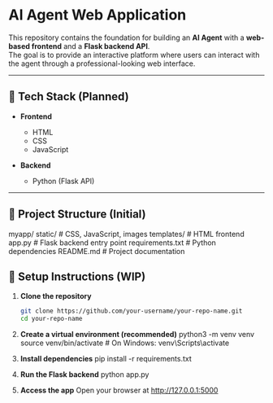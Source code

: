 # AI Agent Web Application

This repository contains the foundation for building an **AI Agent** with a **web-based frontend** and a **Flask backend API**.  
The goal is to provide an interactive platform where users can interact with the agent through a professional-looking web interface.

---

## 🚀 Tech Stack (Planned)

- **Frontend**
  - HTML  
  - CSS  
  - JavaScript  

- **Backend**
  - Python (Flask API)  

---

## 📂 Project Structure (Initial)

myapp/
  static/           # CSS, JavaScript, images
  templates/        # HTML frontend
  app.py            # Flask backend entry point
  requirements.txt  # Python dependencies
  README.md         # Project documentation

## 🔧 Setup Instructions (WIP)

1. **Clone the repository**
   ```bash
   git clone https://github.com/your-username/your-repo-name.git
   cd your-repo-name

2. **Create a virtual environment (recommended)**
python3 -m venv venv
source venv/bin/activate   # On Windows: venv\Scripts\activate

3. **Install dependencies**
pip install -r requirements.txt

4. **Run the Flask backend**
python app.py

5. **Access the app**
Open your browser at http://127.0.0.1:5000

